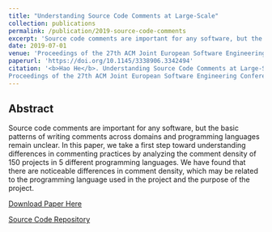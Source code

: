 ```yaml
---
title: "Understanding Source Code Comments at Large-Scale"
collection: publications
permalink: /publication/2019-source-code-comments
excerpt: 'Source code comments are important for any software, but the basic patterns of writing comments across domains and programming languages remain unclear. In this paper, we take a first step toward understanding differences in commenting practices by analyzing the comment density of 150 projects in 5 different programming languages. We have found that there are noticeable differences in comment density, which may be related to the programming language used in the project and the purpose of the project.'
date: 2019-07-01
venue: 'Proceedings of the 27th ACM Joint European Software Engineering Conference and Symposium on the Foundations of Software Engineering (ESEC/FSE ’19)'
paperurl: 'https://doi.org/10.1145/3338906.3342494'
citation: '<b>Hao He</b>. Understanding Source Code Comments at Large-Scale. In
Proceedings of the 27th ACM Joint European Software Engineering Conference and Symposium on the Foundations of Software Engineering (ESEC/FSE ’19), August 26–30, 2019, Tallinn, Estonia. ACM, New York, NY, USA, 3 pages.'
---
```


## Abstract

Source code comments are important for any software, but the basic patterns of writing comments across domains and programming languages remain unclear. In this paper, we take a first step toward understanding differences in commenting practices by analyzing the comment density of 150 projects in 5 different programming languages. We have found that there are noticeable differences in comment density, which may be related to the programming language used in the project and the purpose of the project.

[Download Paper Here](http://hehao98.github.io/files/2019-comment.pdf)

[Source Code Repository](https://github.com/hehao98/CommentAnalysis)

